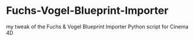 # Fuchs-Vogel-Blueprint-Importer
my tweak of the Fuchs &amp; Vogel Blueprint Importer Python script for Cinema 4D
